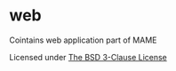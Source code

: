 # **web** #

Cointains web application part of MAME

Licensed under [The BSD 3-Clause License](http://opensource.org/licenses/BSD-3-Clause)
